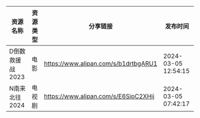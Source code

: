 | 资源名称       | 资源类型 | 分享链接                                 | 发布时间                |
| ---------- | ---- | ------------------------------------ | ------------------- |
| D倒数救援战2023 | 电影   | https://www.alipan.com/s/b1drtbgARU1 | 2024-03-05 12:54:15 |
| N南来北往2024  | 电视剧  | https://www.alipan.com/s/E6SipC2XHij | 2024-03-05 07:42:17 |
